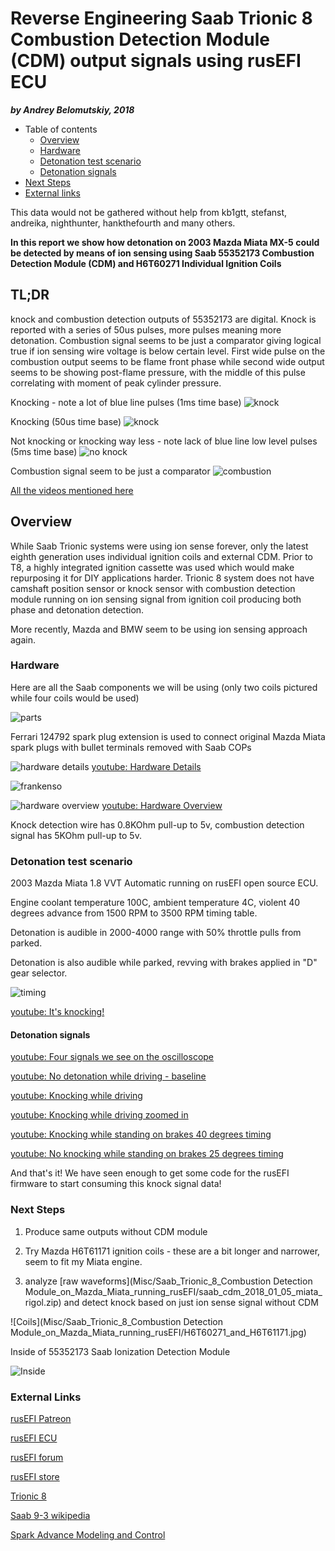 # Reverse Engineering Saab Trionic 8 Combustion Detection Module (CDM) output signals using rusEFI ECU

***by Andrey Belomutskiy, 2018***

* Table of contents
  * [Overview](https://github.com/rusefi/rusefi_documentation/tree/master/Misc/Saab_Trionic_8_Combustion%20Detection%20Module_on_Mazda_Miata_running_rusEFI#overview)
  * [Hardware](https://github.com/rusefi/rusefi_documentation/tree/master/Misc/Saab_Trionic_8_Combustion%20Detection%20Module_on_Mazda_Miata_running_rusEFI#hardware)
  * [Detonation test scenario](https://github.com/rusefi/rusefi_documentation/tree/master/Misc/Saab_Trionic_8_Combustion%20Detection%20Module_on_Mazda_Miata_running_rusEFI#detonation-test-scenario)
  * [Detonation signals](https://github.com/rusefi/rusefi_documentation/tree/master/Misc/Saab_Trionic_8_Combustion%20Detection%20Module_on_Mazda_Miata_running_rusEFI#detonation-signals)
* [Next Steps](https://github.com/rusefi/rusefi_documentation/tree/master/Misc/Saab_Trionic_8_Combustion%20Detection%20Module_on_Mazda_Miata_running_rusEFI#next-steps)  
* [External links](https://github.com/rusefi/rusefi_documentation/tree/master/Misc/Saab_Trionic_8_Combustion%20Detection%20Module_on_Mazda_Miata_running_rusEFI#external-links)

This data would not be gathered without help from kb1gtt, stefanst, andreika, nighthunter, hankthefourth and many others.

**In this report we show how detonation on 2003 Mazda Miata MX-5 could be detected by means of ion sensing using Saab 55352173 Combustion Detection Module (CDM) and H6T60271 Individual Ignition Coils**

## TL;DR

knock and combustion detection outputs of 55352173 are digital. Knock is reported with a series of 50us pulses, more pulses
meaning more detonation. Combustion signal seems to be just a comparator giving logical true if ion sensing wire voltage is below certain level. First wide pulse on the combustion output seems to be flame front phase while second wide output
seems to be showing post-flame pressure, with the middle of this pulse correlating with moment of peak cylinder pressure.

Knocking - note a lot of blue line pulses (1ms time base)
![knock](<Misc/Saab_Trionic_8_Combustion Detection Module_on_Mazda_Miata_running_rusEFI/saab_cdm_tldr_knocking.png>)

Knocking (50us time base)
![knock](<Misc/Saab_Trionic_8_Combustion Detection Module_on_Mazda_Miata_running_rusEFI/saab_cdm_knock_signal.png>)

Not knocking or knocking way less - note lack of blue line low level pulses (5ms time base)
![no knock](<Misc/Saab_Trionic_8_Combustion Detection Module_on_Mazda_Miata_running_rusEFI/saab_cdm_tldr_not_knocking.png>)

Combustion signal seem to be just a comparator
![combustion](<Misc/Saab_Trionic_8_Combustion Detection Module_on_Mazda_Miata_running_rusEFI/saab_cdm_combustion_signal.png>)

[All the videos mentioned here](https://www.youtube.com/watch?v=1y1dXTg9iMg&list=PLwj_BUeepTNB6eddVd7_KtyqiFYOJ75jy)

## Overview

While Saab Trionic systems were using ion sense forever, only the latest eighth generation
uses individual ignition coils and external CDM. Prior to T8, a highly integrated ignition cassette was used which would
make repurposing it for DIY applications harder.
Trionic 8 system does not have camshaft position sensor or knock sensor with combustion detection module running on ion sensing
signal from ignition coil producing both phase and detonation detection.  

More recently, Mazda and BMW seem to be using ion sensing approach again.

### Hardware

Here are all the Saab components we will be using (only two coils pictured while four coils would be used)

![parts](<Misc/Saab_Trionic_8_Combustion Detection Module_on_Mazda_Miata_running_rusEFI/saab_2005_parts.jpg>)

Ferrari 124792 spark plug extension is used to connect original Mazda Miata spark plugs with bullet terminals removed with Saab COPs

![hardware details](<Misc/Saab_Trionic_8_Combustion Detection Module_on_Mazda_Miata_running_rusEFI/saab_cdm_hardware_details.jpg>)
[youtube: Hardware Details](https://youtu.be/rUZ_-_hRnDU)

![frankenso](<Misc/Saab_Trionic_8_Combustion Detection Module_on_Mazda_Miata_running_rusEFI/saab_cdm_frankenso_assembled.jpg>)

![hardware overview](<Misc/Saab_Trionic_8_Combustion Detection Module_on_Mazda_Miata_running_rusEFI/saab_cdm_engine_bay.jpg>)
[youtube: Hardware Overview](https://www.youtube.com/watch?v=1y1dXTg9iMg)

Knock detection wire has 0.8KOhm pull-up to 5v, combustion detection signal has 5KOhm pull-up to 5v.

### Detonation test scenario

2003 Mazda Miata 1.8 VVT Automatic running on rusEFI open source ECU.

Engine coolant temperature 100C, ambient temperature 4C, violent 40 degrees advance from 1500 RPM to 3500 RPM timing table.

Detonation is audible in 2000-4000 range with 50% throttle pulls from parked.

Detonation is also audible while parked, revving with brakes applied in "D" gear selector.

![timing](<Misc/Saab_Trionic_8_Combustion Detection Module_on_Mazda_Miata_running_rusEFI/saab_cdm_knock_ignition_table.png>)

[youtube: It's knocking!](https://youtu.be/FQ9ii0eXjmA)

#### Detonation signals

[youtube: Four signals we see on the oscilloscope](https://youtu.be/7aafaZgr2AE)

[youtube: No detonation while driving - baseline](https://youtu.be/2fNrJ7NDFm8)

[youtube: Knocking while driving](https://youtu.be/eehx5zH8igI)

[youtube: Knocking while driving zoomed in](https://youtu.be/QXTaa1mGbwE)

[youtube: Knocking while standing on brakes 40 degrees timing](https://youtu.be/ylvMqOD50bY)

[youtube: No knocking while standing on brakes 25 degrees timing](https://youtu.be/jS3LXw_v9ls)

And that's it! We have seen enough to get some code for the rusEFI firmware to start consuming this knock signal data!

### Next Steps

1) Produce same outputs without CDM module

2) Try Mazda H6T61171 ignition coils - these are a bit longer and narrower, seem to fit my Miata engine.

3) analyze [raw waveforms](Misc/Saab_Trionic_8_Combustion Detection Module_on_Mazda_Miata_running_rusEFI/saab_cdm_2018_01_05_miata_rigol.zip) and detect knock based on just ion sense signal without CDM

![Coils](Misc/Saab_Trionic_8_Combustion Detection Module_on_Mazda_Miata_running_rusEFI/H6T60271_and_H6T61171.jpg)

Inside of 55352173 Saab Ionization Detection Module

![Inside](<Misc/Saab_Trionic_8_Combustion Detection Module_on_Mazda_Miata_running_rusEFI/Ionization_Detection_Module_55352173.png>)

### External Links

[rusEFI Patreon](https://www.patreon.com/rusefi)

[rusEFI ECU](https://www.rusefi.com/)

[rusEFI forum](https://www.rusefi.com/forum/)

[rusEFI store](https://www.shop.rusefi.com/shop)

[Trionic 8](https://en.wikipedia.org/wiki/Trionic_8)

[Saab 9-3 wikipedia](https://en.wikipedia.org/wiki/Saab_9-3#Second_generation_(2003%E2%80%932014))

[Spark Advance Modeling and Control](http://www.fs.isy.liu.se/Publications/PhD/99_PhD_580_LE.pdf)
